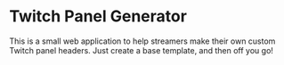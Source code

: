 # Twitch Panel Generator

This is a small web application to help streamers make their own custom Twitch
panel headers. Just create a base template, and then off you go!
